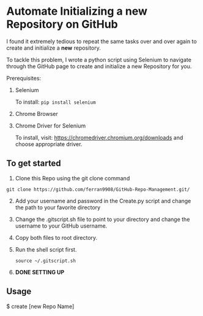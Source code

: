 # Automate Initializing a new Repository on GitHub

I found it extremely tedious to repeat the same tasks over and over again to create and initialize a **new** repository.

To tackle this problem, I wrote a python script using Selenium to navigate through the GitHub page to create and initialize a new Repository for you.


Prerequisites:
1. Selenium

    To install: ```pip install selenium```

2. Chrome Browser
3. Chrome Driver for Selenium
    
     To install, visit: https://chromedriver.chromium.org/downloads and choose appropriate driver.
    


## To get started

  1. Clone this Repo using the git clone command
  
    git clone https://github.com/ferran9908/GitHub-Repo-Management.git/
    
  2. Add your username and password in the Create.py script and change the path to your favorite directory
  
  3. Change the .gitscript.sh file to point to your directory and change the username to your GitHub username.
  
  4. Copy both files to root directory.
  
  5. Run the shell script first.
      
      ```source ~/.gitscript.sh```
  
  6. **DONE SETTING UP**
  
  
## Usage

  $ create [new Repo Name]
